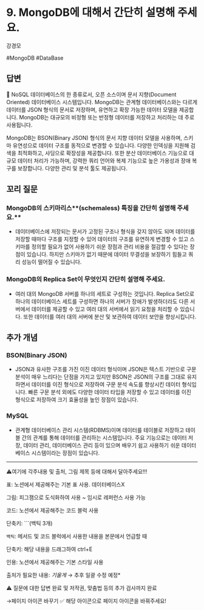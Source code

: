 # 9. MongoDB에 대해서 간단히 설명해 주세요.

강경모

#MongoDB #DataBase

## 답변

<aside>
📌 NoSQL 데이터베이스의 한 종류로서, 오픈 소스이며 문서 지향(Document Oriented) 데이터베이스 시스템입니다. MongoDB는 관계형 데이터베이스와는 다르게 데이터를 JSON 형식의 문서로 저장하며, 유연하고 확장 가능한 데이터 모델을 제공합니다. MongoDB는 대규모의 비정형 또는 반정형 데이터를 저장하고 처리하는 데 주로 사용됩니다.

</aside>

MongoDB는 BSON(Binary JSON) 형식의 문서 지향 데이터 모델을 사용하며, 스키마 유연성으로 데이터 구조를 동적으로 변경할 수 있습니다. 다양한 인덱싱을 지원해 검색을 최적화하고, 샤딩으로 확장성을 제공합니다. 또한 분산 데이터베이스 기능으로 대규모 데이터 처리가 가능하며, 강력한 쿼리 언어와 복제 기능으로 높은 가용성과 장애 복구를 보장합니다. 다양한 관리 및 분석 툴도 제공됩니다.

## **꼬리 질문**

### MongoDB의 스키마리스**(schemaless) 특징을 간단히 설명해 주세요.**

- 데이터베이스에 저장되는 문서가 고정된 구조나 형식을 갖지 않아도 되며 데이터를 저장할 때마다 구조를 지정할 수 있어 데이터의 구조를 유연하게 변경할 수 있고 스키마를 정의할 필요가 없어 사용하기 쉬운 장점과 관리 비용을 절감할 수 있다는 장점이 있습니다. 하지만 스키마가 없기 때문에 데이터 무결성을 보장하기 힘들고 쿼리 성능이 떨어질 수 있습니다.

### MongoDB의 Replica Set이 무엇인지 간단히 설명해 주세요.

- 여러 대의 MongoDB 서버를 하나의 세트로 구성하는 것입니다. Replica Set으로 하나의 데이터베이스 세트를 구성하면 하나의 서버가 장애가 발생하더라도 다른 서버에서 데이터를 제공할 수 있고 여러 대의 서버에서 읽기 요청을 처리할 수 있습니다. 또한 데이터를 여러 대의 서버에 분산 및 보관하여 데이터 보안을 향상시킵니다.

## 추가 개념

### BSON(Binary JSON)

- JSON과 유사한 구조를 가진 이진 데이터 형식이며 JSON은 텍스트 기반으로 구문 분석이 매우 느리다는 단점을 가지고 있지만 BSON은 JSON의 구조를 그대로 유지하면서 데이터를 이진 형식으로 저장하여 구문 분석 속도를 향상시킨 데이터 형식입니다. 빠른 구문 분석 외에도 다양한 데이터 타입을 저장할 수 있고 데이터를 이진 형식으로 저장하여 크기 효율성을 높인 장점이 있습니다.

### MySQL

- 관계형 데이터베이스 관리 시스템(RDBMS)이며 데이터를 테이블로 저장하고 테이블 간의 관계를 통해 데이터를 관리하는 시스템입니다. 주요 기능으로는 데이터 저장, 데이터 관리, 데이터베이스 관리 등이 있으며 배우기 쉽고 사용하기 쉬운 데이터베이스 시스템이라는 장점이 있습니다.

---

⚠️여기에 각주내용 및 출처, 그림 제목 등에 대해서 달아주세요!!!

표: 노션에서 제공해주는 기본 표 사용. 데이터베이스X

그림: 피그잼으로 도식화하여 사용 ~ 임시로 레퍼런스 사용 가능

코드: 노션에서 제공해주는 코드 블럭 사용 

단축키: ```(백틱 3개)

`백틱`: 메서드 및 코드 블럭에서 사용한 내용을 본문에서 언급할 때 

단축키: 해당 내용을 드래그하여 ctrl+E

인용: 노션에서 제공해주는 기본 스타일 사용

출처가 필요한 내용: *기울게* → 추후 일괄 수정 예정*

⚠️ 질문에 대한 답변 완료 및 저작권, 맞춤법 등의 추가 검사까지 완료

→페이지 아이콘 바꾸기 ✅ 해당 아이콘으로 페이지 아이콘을 바꿔주세요!